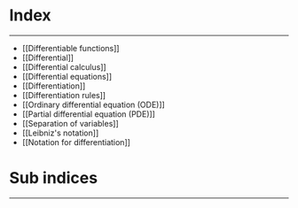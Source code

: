 # Index
---
- [[Differentiable functions]]
- [[Differential]]
- [[Differential calculus]]
- [[Differential equations]]
- [[Differentiation]]
- [[Differentiation rules]]
- [[Ordinary differential equation (ODE)]]
- [[Partial differential equation (PDE)]]
- [[Separation of variables]]
- [[Leibniz's notation]]
- [[Notation for differentiation]]

# Sub indices
---